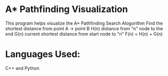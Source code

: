 # A* Pathfinding Visualization
This program helps visualize the A* Pathfinding Search Alogorithm
Find the shortest distance from point A -> point B
H(n) distance from "n" node to the end
G(n) current shortest distance from start node to "n"
F(n) = H(n) + G(n)

# Languages Used:
C++ and Python

